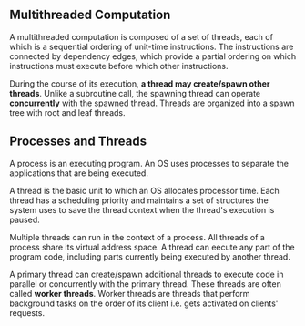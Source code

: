 ## Multithreaded Computation

A multithreaded computation is composed of a set of threads, each of which is a sequential ordering of unit-time instructions. The instructions are connected by dependency edges, which provide a partial ordering on which instructions must execute before which other instructions.

During the course of its execution, **a thread may create/spawn other threads**. Unlike a subroutine call, the spawning thread can operate **concurrently** with the spawned thread. Threads are organized into a spawn tree with root and leaf threads.

## Processes and Threads

A process is an executing program. An OS uses processes to separate the applications that are being executed.

A thread is the basic unit to which an OS allocates processor time. Each thread has a scheduling priority and maintains a set of structures the system uses to save the thread context when the thread's execution is paused.

Multiple threads can run in the context of a process. All threads of a process share its virtual address space. A thread can eecute any part of the program code, including parts currently being executed by another thread.

A primary thread can create/spawn additional threads to execute code in parallel or concurrently with the primary thread. These threads are often called **worker threads**. Worker threads are threads that perform background tasks on the order of its client i.e. gets activated on clients' requests.
